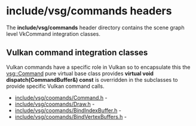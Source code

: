 # include/vsg/commands headers
The **include/vsg/commands** header directory contains the scene graph level VkCommand integration classes.

## Vulkan command integration classes

Vulkan commands have a specific role in Vulkan so to encapsulate this the [vsg::Command](Commnd.h) pure virtual base class provides **virtual void dispatch(CommandBuffer&) const** is overridden in the subclasses to provide specific Vulkan command calls.

* [include/vsg/coomands/Command.h](Command.h) -
* [include/vsg/coomands/Draw.h](Draw.h) -
* [include/vsg/coomands/BindIndexBuffer.h](BindIndexBuffer.h) -
* [include/vsg/coomands/BindVertexBuffers.h](BindVertexBuffers.h) -
